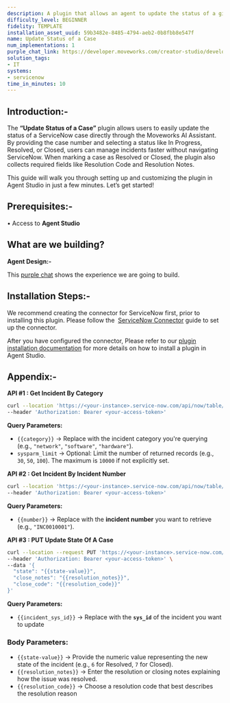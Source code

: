 ```yaml
---
description: A plugin that allows an agent to update the status of a given case.
difficulty_level: BEGINNER
fidelity: TEMPLATE
installation_asset_uuid: 59b3482e-8485-4794-aeb2-0b8fbb8e547f
name: Update Status of a Case
num_implementations: 1
purple_chat_link: https://developer.moveworks.com/creator-studio/developer-tools/purple-chat/?conversation=%7B%22startTimestamp%22%3A%2211%3A43+AM%22%2C%22messages%22%3A%5B%7B%22role%22%3A%22user%22%2C%22parts%22%3A%5B%7B%22richText%22%3A%22%3Cp%3EI%27ve+just+sorted+out+that+network+glitch.+Need+to+mark+it+as+resolved+in+ServiceNow.%3Cbr%3E%3C%2Fp%3E%22%7D%5D%7D%2C%7B%22role%22%3A%22assistant%22%2C%22parts%22%3A%5B%7B%22richText%22%3A%22%3Cp%3EI+found+two+cases+for+you+about+network+issues%3Cbr%3E%3C%2Fp%3E%22%7D%2C%7B%22richText%22%3A%22%3Cb%3E%3Cp%3ECase+1%3A+IT-12345+-+Network+outage+in+finance+department%3Cbr%3E%3C%2Fp%3E%3C%2Fb%3E%3Cbr%3E%3Cp%3EStatus%3A+In+Progress%3C%2Fp%3E%22%7D%2C%7B%22richText%22%3A%22%3Cb%3E%3Cp%3ECase+2%3A+IT-67890+-+Network+speed+issue+in+HR+department%3Cbr%3E%3C%2Fp%3E%3C%2Fb%3E%3Cbr%3E%3Cp%3EStatus%3A+Open%3C%2Fp%3E%22%7D%5D%7D%2C%7B%22role%22%3A%22user%22%2C%22parts%22%3A%5B%7B%22richText%22%3A%22%3Cp%3EIt%27s+the+first+one%3Cbr%3E%3C%2Fp%3E%22%7D%5D%7D%2C%7B%22role%22%3A%22assistant%22%2C%22parts%22%3A%5B%7B%22richText%22%3A%22%3Cp%3ELet%27s+update+the+status+of+the+case+IT-12345.%3Cbr%3E%3C%2Fp%3E%22%7D%2C%7B%22richText%22%3A%22%3Cb%3E%3Cp%3EPlease+confirm+the+case+update%3C%2Fp%3E%3C%2Fb%3E%3Cbr%3E%3Cp%3E%3Cb%3ECase+ID%3A%3C%2Fb%3E+IT-12345%3Cbr%3E%3Cb%3ECurrent+Status%3A%3C%2Fb%3E+In+Progress%3Cbr%3E%3Cb%3ENew+Status%3A%3C%2Fb%3E+Resolved%3Cbr%3E%3Cb%3ESummary%3A%3C%2Fb%3E+Fixed+the+network+outage+reported+by+the+finance+department.%3Cbr%3E%3C%2Fp%3E%22%7D%2C%7B%22buttons%22%3A%5B%7B%22style%22%3A%22filled%22%2C%22buttonText%22%3A%22Update+Status+in+SNOW%22%7D%2C%7B%22style%22%3A%22outlined%22%2C%22buttonText%22%3A%22Edit+Details%22%7D%2C%7B%22style%22%3A%22outlined%22%2C%22buttonText%22%3A%22Cancel%22%7D%5D%7D%5D%7D%5D%7D
solution_tags:
- IT
systems:
- servicenow
time_in_minutes: 10
---
```


## **Introduction:-**

The **“Update Status of a Case”** plugin allows users to easily update the status of a ServiceNow case directly through the Moveworks AI Assistant. By providing the case number and selecting a status like In Progress, Resolved, or Closed, users can manage incidents faster without navigating ServiceNow. When marking a case as Resolved or Closed, the plugin also collects required fields like Resolution Code and Resolution Notes.

This guide will walk you through setting up and customizing the plugin in Agent Studio in just a few minutes. Let’s get started!

## **Prerequisites:-**

• Access to **Agent Studio**

## **What are we building?**

**Agent Design:-**

This [purple chat](https://developer.moveworks.com/creator-studio/developer-tools/purple-chat/?conversation=%7B%22startTimestamp%22%3A%2211%3A43+AM%22%2C%22messages%22%3A%5B%7B%22role%22%3A%22user%22%2C%22parts%22%3A%5B%7B%22richText%22%3A%22%3Cp%3EI%27ve+just+sorted+out+that+network+glitch.+Need+to+mark+it+as+resolved+in+ServiceNow.%3Cbr%3E%3C%2Fp%3E%22%7D%5D%7D%2C%7B%22role%22%3A%22assistant%22%2C%22parts%22%3A%5B%7B%22richText%22%3A%22%3Cp%3EI+found+two+cases+for+you+about+network+issues%3Cbr%3E%3C%2Fp%3E%22%7D%2C%7B%22richText%22%3A%22%3Cb%3E%3Cp%3ECase+1%3A+IT-12345+-+Network+outage+in+finance+department%3Cbr%3E%3C%2Fp%3E%3C%2Fb%3E%3Cbr%3E%3Cp%3EStatus%3A+In+Progress%3C%2Fp%3E%22%7D%2C%7B%22richText%22%3A%22%3Cb%3E%3Cp%3ECase+2%3A+IT-67890+-+Network+speed+issue+in+HR+department%3Cbr%3E%3C%2Fp%3E%3C%2Fb%3E%3Cbr%3E%3Cp%3EStatus%3A+Open%3C%2Fp%3E%22%7D%5D%7D%2C%7B%22role%22%3A%22user%22%2C%22parts%22%3A%5B%7B%22richText%22%3A%22%3Cp%3EIt%27s+the+first+one%3Cbr%3E%3C%2Fp%3E%22%7D%5D%7D%2C%7B%22role%22%3A%22assistant%22%2C%22parts%22%3A%5B%7B%22richText%22%3A%22%3Cp%3ELet%27s+update+the+status+of+the+case+IT-12345.%3Cbr%3E%3C%2Fp%3E%22%7D%2C%7B%22richText%22%3A%22%3Cb%3E%3Cp%3EPlease+confirm+the+case+update%3C%2Fp%3E%3C%2Fb%3E%3Cbr%3E%3Cp%3E%3Cb%3ECase+ID%3A%3C%2Fb%3E+IT-12345%3Cbr%3E%3Cb%3ECurrent+Status%3A%3C%2Fb%3E+In+Progress%3Cbr%3E%3Cb%3ENew+Status%3A%3C%2Fb%3E+Resolved%3Cbr%3E%3Cb%3ESummary%3A%3C%2Fb%3E+Fixed+the+network+outage+reported+by+the+finance+department.%3Cbr%3E%3C%2Fp%3E%22%7D%2C%7B%22buttons%22%3A%5B%7B%22style%22%3A%22filled%22%2C%22buttonText%22%3A%22Update+Status+in+SNOW%22%7D%2C%7B%22style%22%3A%22outlined%22%2C%22buttonText%22%3A%22Edit+Details%22%7D%2C%7B%22style%22%3A%22outlined%22%2C%22buttonText%22%3A%22Cancel%22%7D%5D%7D%5D%7D%5D%7D) shows the experience we are going to build.

## **Installation Steps:-**

We recommend creating the connector for ServiceNow first, prior to installing this plugin. Please follow the  [ServiceNow Connector](https://developer.moveworks.com/marketplace/package/?id=servicenow&hist=home) guide to set up the connector.

After you have configured the connector, Please refer to our [plugin installation documentation](https://help.moveworks.com/docs/ai-agent-marketplace-installation) for more details on how to install a plugin in Agent Studio.

## **Appendix:-**

**API #1 : Get Incident By Category**

```bash
curl --location 'https://<your-instance>.service-now.com/api/now/table/incident?category={{category}}&sysparm_limit=100&sysparm_query=ORDERBYDESCnumber' \
--header 'Authorization: Bearer <your-access-token>'

```

**Query Parameters:**

- `{{category}}` → Replace with the incident category you're querying (e.g., `"network"`, `"software"`, `"hardware"`).
- `sysparm_limit` → Optional: Limit the number of returned records (e.g., `30`, `50`, `100`). The maximum is  `10000` if not explicitly set.

**API #2 : Get Incident By Incident Number**

```bash
curl --location 'https://<your-instance>.service-now.com/api/now/table/incident?number=<incident-number>' \
--header 'Authorization: Bearer <your-access-token>'
```

**Query Parameters:**

- `{{number}}` → Replace with the **incident number** you want to retrieve (e.g., `"INC0010001"`).

**API #3 : PUT Update State Of A Case**

```bash
curl --location --request PUT 'https://<your-instance>.service-now.com/api/now/table/incident/<incident-sys_id>' \
--header 'Authorization: Bearer <your-access-token>' \
--data '{
  "state": "{{state-value}}",
  "close_notes": "{{resolution_notes}}",
  "close_code": "{{resolution_code}}"
}'
```

**Query Parameters:**

- `{{incident_sys_id}}` → Replace with the **`sys_id`** of the incident you want to update

### Body Parameters:

- `{{state-value}}` → Provide the numeric value representing the new state of the incident (e.g., `6` for Resolved, `7` for Closed).
- `{{resolution_notes}}` → Enter the resolution or closing notes explaining how the issue was resolved.
- `{{resolution_code}}` → Choose a resolution code that best describes the resolution reason